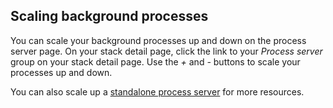 <!-- post: -->


## Scaling background processes

You can scale your background processes up and down on the process server page. On your stack detail page, click the link to your _Process server_ group on your stack detail page. Use the _+_ and _-_ buttons to scale your processes up and down.

You can also scale up a [standalone process server](/managing-your-stack/scaling#process) for more resources.

